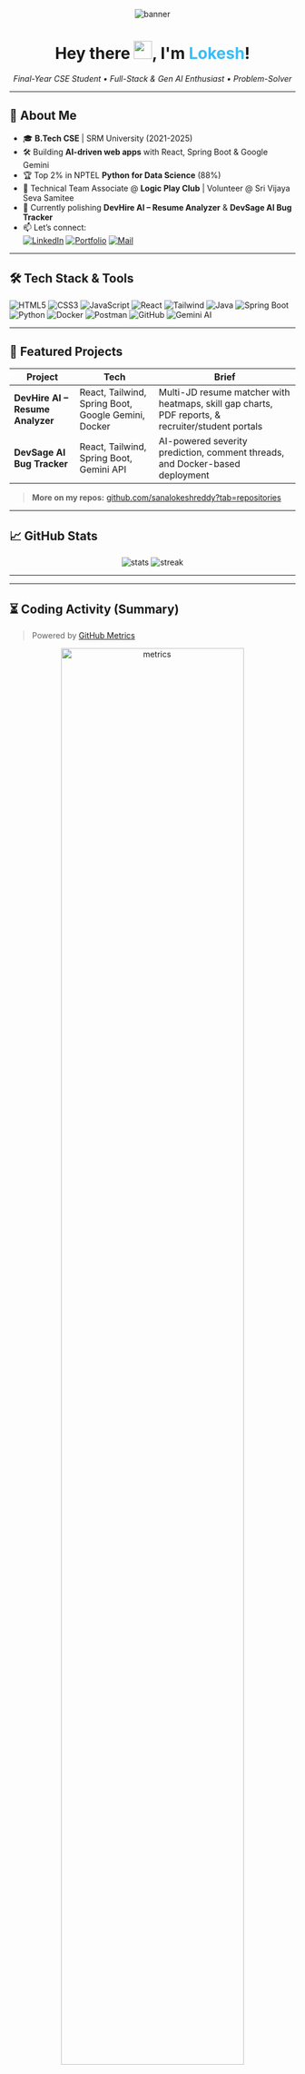 <!-- Banner -->
<p align="center">
  <img src="https://capsule-render.vercel.app/api?type=waving&height=250&section=header&text=Sana%20Lokesh%20Reddy&fontSize=45&fontAlignY=40&color=gradient" alt="banner" />
</p>

<h1 align="center">
  Hey&nbsp;there&nbsp;<img src="https://em-content.zobj.net/thumbs/120/apple/354/waving-hand_1f44b.png" width="32"/>,
  I'm <span style="color:#38bdf8;">Lokesh</span>!
</h1>

<p align="center">
  <em>Final-Year CSE Student • Full-Stack &amp; Gen AI Enthusiast • Problem-Solver</em>
</p>

---

## 🌟 About Me
- 🎓 **B.Tech CSE** | SRM University (2021-2025)  
- 🛠️ Building **AI-driven web apps** with React, Spring&nbsp;Boot &amp; Google Gemini  
- 🏆 Top 2% in NPTEL **Python for Data Science** (88%)  
- 👥 Technical Team Associate @ **Logic Play Club** | Volunteer @ Sri Vijaya Seva Samitee  
- 🚀 Currently polishing **DevHire AI – Resume Analyzer** &amp; **DevSage AI Bug Tracker**  
- 📫 Let’s connect:  
  [![LinkedIn](https://img.shields.io/badge/-LinkedIn-0A66C2?style=for-the-badge&logo=linkedin&logoColor=white)](https://linkedin.com/in/sanalokeshreddy)
  [![Portfolio](https://img.shields.io/badge/-Portfolio-181717?style=for-the-badge&logo=githubpages&logoColor=white)](https://sanalokeshreddy.github.io)
  [![Mail](https://img.shields.io/badge/-Email-EA4335?style=for-the-badge&logo=gmail&logoColor=white)](mailto:sanalokeshreddy@gmail.com)

---

## 🛠️ Tech Stack &amp; Tools
![HTML5](https://img.shields.io/badge/HTML5-E34F26?style=for-the-badge&logo=html5&logoColor=white)
![CSS3](https://img.shields.io/badge/CSS3-1572B6?style=for-the-badge&logo=css3&logoColor=white)
![JavaScript](https://img.shields.io/badge/JavaScript-F7DF1E?style=for-the-badge&logo=javascript&logoColor=black)
![React](https://img.shields.io/badge/React-20232A?style=for-the-badge&logo=react&logoColor=61dafb)
![Tailwind](https://img.shields.io/badge/Tailwind-38BDF8?style=for-the-badge&logo=tailwind-css&logoColor=white)
![Java](https://img.shields.io/badge/Java-ED8B00?style=for-the-badge&logo=java&logoColor=white)
![Spring Boot](https://img.shields.io/badge/Spring_Boot-6DB33F?style=for-the-badge&logo=springboot&logoColor=white)
![Python](https://img.shields.io/badge/Python-3776AB?style=for-the-badge&logo=python&logoColor=white)
![Docker](https://img.shields.io/badge/Docker-2496ED?style=for-the-badge&logo=docker&logoColor=white)
![Postman](https://img.shields.io/badge/Postman-FF6C37?style=for-the-badge&logo=postman&logoColor=white)
![GitHub](https://img.shields.io/badge/GitHub-181717?style=for-the-badge&logo=github&logoColor=white)
![Gemini AI](https://img.shields.io/badge/Google%20Gemini-4285F4?style=for-the-badge&logo=google&logoColor=white)

---

## 🚀 Featured Projects
| Project | Tech | Brief |
|---------|------|-------|
| **DevHire AI – Resume Analyzer** | React, Tailwind, Spring Boot, Google Gemini, Docker | Multi-JD resume matcher with heatmaps, skill gap charts, PDF reports, &amp; recruiter/student portals |
| **DevSage AI Bug Tracker** | React, Tailwind, Spring Boot, Gemini API | AI-powered severity prediction, comment threads, and Docker-based deployment |

> **More on my repos:** [github.com/sanalokeshreddy?tab=repositories](https://github.com/sanalokeshreddy?tab=repositories)

---

## 📈 GitHub Stats
<p align="center">
  <img src="https://github-readme-stats.vercel.app/api?username=sanalokeshreddy&show_icons=true&theme=transparent&hide_border=true" alt="stats" />
  <img src="https://github-readme-streak-stats.herokuapp.com/?user=sanalokeshreddy&theme=transparent&hide_border=true" alt="streak" />
</p>

---


---

## ⏳ Coding Activity (Summary)
> Powered by [GitHub Metrics](https://github.com/lowlighter/metrics)
<p align="center">
  <img src="https://github.com/sanalokeshreddy/sanalokeshreddy/blob/main/github-metrics.svg" alt="metrics" width="80%"/>
</p>

---

## 📝 Latest Blog Posts
<!-- BLOG-POST-LIST:START -->
- *Coming soon…*
<!-- BLOG-POST-LIST:END -->

---

<p align="center">
  <img src="https://capsule-render.vercel.app/api?type=waving&height=180&section=footer&color=gradient" alt="footer wave"/>
</p>

